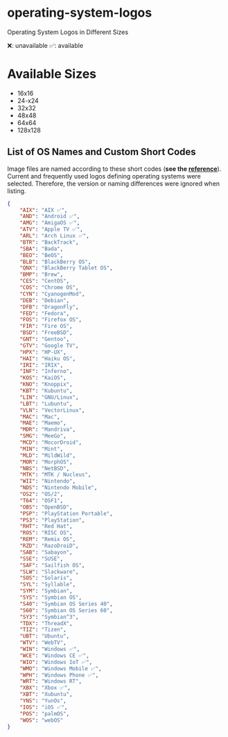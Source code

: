 # operating-system-logos
Operating System Logos in Different Sizes

❌: unavailable
✅: available

# Available Sizes

- 16x16
- 24-x24
- 32x32
- 48x48
- 64x64
- 128x128

## List of OS Names and Custom Short Codes
Image files are named according to these short codes (**see the [reference](https://github.com/matomo-org/device-detector/blob/c136bf9147bd8f33746b1915331fba133d076ed5/Parser/OperatingSystem.php#L30)**). Current and frequently used logos defining operating systems were selected. Therefore, the version or naming differences were ignored when listing.
```json
{
    "AIX": "AIX ✅",
    "AND": "Android ✅",
    "AMG": "AmigaOS ✅",
    "ATV": "Apple TV ✅",
    "ARL": "Arch Linux ✅",
    "BTR": "BackTrack",
    "SBA": "Bada",
    "BEO": "BeOS",
    "BLB": "BlackBerry OS",
    "QNX": "BlackBerry Tablet OS",
    "BMP": "Brew",
    "CES": "CentOS",
    "COS": "Chrome OS",
    "CYN": "CyanogenMod",
    "DEB": "Debian",
    "DFB": "DragonFly",
    "FED": "Fedora",
    "FOS": "Firefox OS",
    "FIR": "Fire OS",
    "BSD": "FreeBSD",
    "GNT": "Gentoo",
    "GTV": "Google TV",
    "HPX": "HP-UX",
    "HAI": "Haiku OS",
    "IRI": "IRIX",
    "INF": "Inferno",
    "KOS": "KaiOS",
    "KNO": "Knoppix",
    "KBT": "Kubuntu",
    "LIN": "GNU/Linux",
    "LBT": "Lubuntu",
    "VLN": "VectorLinux",
    "MAC": "Mac",
    "MAE": "Maemo",
    "MDR": "Mandriva",
    "SMG": "MeeGo",
    "MCD": "MocorDroid",
    "MIN": "Mint",
    "MLD": "MildWild",
    "MOR": "MorphOS",
    "NBS": "NetBSD",
    "MTK": "MTK / Nucleus",
    "WII": "Nintendo",
    "NDS": "Nintendo Mobile",
    "OS2": "OS/2",
    "T64": "OSF1",
    "OBS": "OpenBSD",
    "PSP": "PlayStation Portable",
    "PS3": "PlayStation",
    "RHT": "Red Hat",
    "ROS": "RISC OS",
    "REM": "Remix OS",
    "RZD": "RazoDroiD",
    "SAB": "Sabayon",
    "SSE": "SUSE",
    "SAF": "Sailfish OS",
    "SLW": "Slackware",
    "SOS": "Solaris",
    "SYL": "Syllable",
    "SYM": "Symbian",
    "SYS": "Symbian OS",
    "S40": "Symbian OS Series 40",
    "S60": "Symbian OS Series 60",
    "SY3": "Symbian^3",
    "TDX": "ThreadX",
    "TIZ": "Tizen",
    "UBT": "Ubuntu",
    "WTV": "WebTV",
    "WIN": "Windows ✅",
    "WCE": "Windows CE ✅",
    "WIO": "Windows IoT ✅",
    "WMO": "Windows Mobile ✅",
    "WPH": "Windows Phone ✅",
    "WRT": "Windows RT",
    "XBX": "Xbox ✅",
    "XBT": "Xubuntu",
    "YNS": "YunOs",
    "IOS": "iOS ✅",
    "POS": "palmOS",
    "WOS": "webOS"
}
```